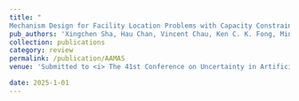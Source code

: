 ```yaml
---
title: "	
Mechanism Design for Facility Location Problems with Capacity Constraints in Bounded Location Space"
pub_authors: 'Xingchen Sha, Hau Chan, Vincent Chau, Ken C. K. Fong, Minming Li, Wai Lun LO'
collection: publications
category: review
permalink: /publication/AAMAS
venue: 'Submitted to <i> The 41st Conference on Uncertainty in Artificial Intelligence (UAI 2025)</i>'

date: 2025-1-01
---
```

